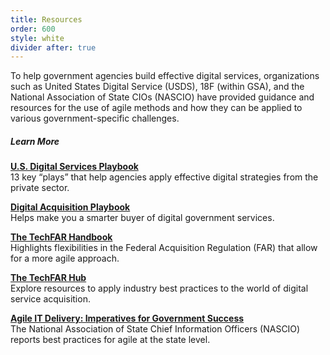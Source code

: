 ```yaml
---
title: Resources
order: 600
style: white
divider after: true
---
```


To help government agencies build effective digital services, organizations such as United States Digital Service (USDS), 18F (within GSA), and the National Association of State CIOs (NASCIO) have provided guidance and resources for the use of agile methods and how they can be applied to various government-specific challenges. 

##### Learn More

[__U.S. Digital Services Playbook__](https://playbook.cio.gov/)  
13 key “plays” that help agencies apply effective digital strategies from the private sector.

[__Digital Acquisition Playbook__](https://digital-acquisition-playbook.18f.gov/)  
Helps make you a smarter buyer of digital government services.

[__The TechFAR Handbook__](https://playbook.cio.gov/techfar/)  
Highlights flexibilities in the Federal Acquisition Regulation (FAR) that allow for a more agile approach.

[__The TechFAR Hub__](https://techfarhub.cio.gov/)  
Explore resources to apply industry best practices to the world of digital service acquisition.

[__Agile IT Delivery: Imperatives for Government Success__](https://www.nascio.org/Publications/ArtMID/485/ArticleID/556/Agile-IT-Delivery-Imperatives-for-Government-Success)  
The National Association of State Chief Information Officers (NASCIO) reports best practices for agile at the state level.
